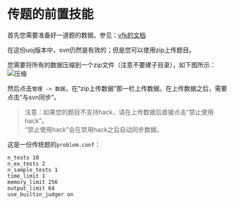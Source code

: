 # 传题的前置技能

首先您需要准备好一道题的数据。参见：[vfk的文档](https://vfleaking.github.io/uoj/problem/)

在这份uoj版本中，svn仍然是有效的；但是您可以使用zip上传题目。

您需要将所有的数据压缩到一个zip文件（注意不要建子目录），如下图所示：
![压缩](http://i1.piimg.com/567571/fa8e54f093b6ede2.png)

然后点击`管理 -> 数据`，在“zip上传数据”那一栏上传数据。在上传数据之后，需要点击“与svn同步”。

> 注意：如果您的题目不支持hack，请在上传数据后直接点击“禁止使用hack”。  
> “禁止使用hack”会在禁用hack之后自动同步数据。

这是一份传统题的`problem.conf`：
```plaintext
n_tests 10
n_ex_tests 2
n_sample_tests 1
time_limit 1
memory_limit 256
output_limit 64
use_builtin_judger on
```

